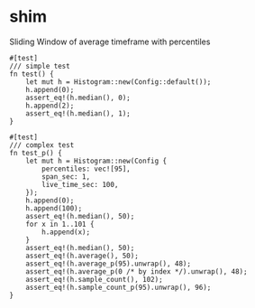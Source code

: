 # shim
Sliding Window of average timeframe with percentiles



    #[test]
    /// simple test
    fn test() {
        let mut h = Histogram::new(Config::default());
        h.append(0);
        assert_eq!(h.median(), 0);
        h.append(2);
        assert_eq!(h.median(), 1);
    }

    #[test]
    /// complex test
    fn test_p() {
        let mut h = Histogram::new(Config {
            percentiles: vec![95],
            span_sec: 1,
            live_time_sec: 100,
        });
        h.append(0);
        h.append(100);
        assert_eq!(h.median(), 50);
        for x in 1..101 {
            h.append(x);
        }
        assert_eq!(h.median(), 50);
        assert_eq!(h.average(), 50);
        assert_eq!(h.average_p(95).unwrap(), 48);
        assert_eq!(h.average_p(0 /* by index */).unwrap(), 48);
        assert_eq!(h.sample_count(), 102);
        assert_eq!(h.sample_count_p(95).unwrap(), 96);
    }

